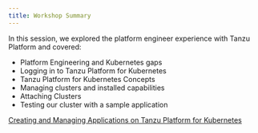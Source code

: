 ```yaml
---
title: Workshop Summary
---
```


In this session, we explored the platform engineer experience with Tanzu Platform and covered:
- Platform Engineering and Kubernetes gaps
- Logging in to Tanzu Platform for Kubernetes
- Tanzu Platform for Kubernetes Concepts
- Managing clusters and installed capabilities
- Attaching Clusters
- Testing our cluster with a sample application

[Creating and Managing Applications on Tanzu Platform for Kubernetes](https://docs.vmware.com/en/VMware-Tanzu-Platform/services/create-manage-apps-tanzu-platform-k8s/index.html)